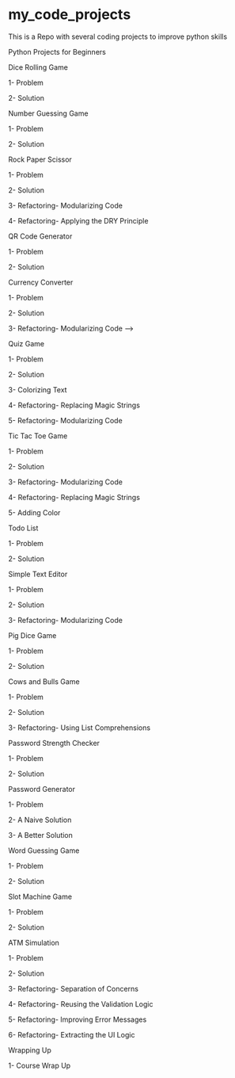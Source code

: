 # my_code_projects
This is a Repo with several coding projects to improve python skills


Python Projects for Beginners



 

Dice Rolling Game 
 
 1- Problem 
 
 2- Solution 


Number Guessing Game
 
 1- Problem
 
 2- Solution


Rock Paper Scissor
 
 1- Problem
 
 2- Solution
 
 3- Refactoring- Modularizing Code 
 
 4- Refactoring- Applying the DRY Principle 


QR Code Generator
 
 1- Problem
 
 2- Solution


Currency Converter
 
 1- Problem
 
 2- Solution
 
 3- Refactoring- Modularizing Code  -->


Quiz Game

 1- Problem 
 
 2- Solution
 
 3- Colorizing Text
 
 4- Refactoring- Replacing Magic Strings 
 
 5- Refactoring- Modularizing Code


Tic Tac Toe Game
 
 1- Problem
 
 2- Solution 
 
 3- Refactoring- Modularizing Code 
 
 4- Refactoring- Replacing Magic Strings 
 
 5- Adding Color 


Todo List
 
 1- Problem 
 
 2- Solution 


Simple Text Editor
 
 1- Problem 
 
 2- Solution 
 
 3- Refactoring- Modularizing Code



Pig Dice Game
 
 1- Problem 
 
 2- Solution



Cows and Bulls Game
 
 1- Problem 
 
 2- Solution 
 
 3- Refactoring- Using List Comprehensions



Password Strength Checker
 
 1- Problem 
 
 2- Solution 



Password Generator
 
 1- Problem 
 
 2- A Naive Solution 
 
 3- A Better Solution 



Word Guessing Game
 
 1- Problem 
 
 2- Solution 



Slot Machine Game
 
 1- Problem
 
 2- Solution 



ATM Simulation
 
 1- Problem 
 
 2- Solution 
 
 3- Refactoring- Separation of Concerns 
 
 4- Refactoring- Reusing the Validation Logic 
 
 5- Refactoring- Improving Error Messages 
 
 6- Refactoring- Extracting the UI Logic 



Wrapping Up
 
 1- Course Wrap Up 
